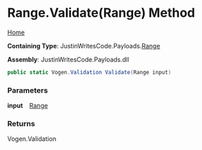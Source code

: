 # Range\.Validate\(Range\) Method

[Home](../../../README.md)

**Containing Type**: JustinWritesCode\.Payloads\.[Range](../README.md)

**Assembly**: JustinWritesCode\.Payloads\.dll

```csharp
public static Vogen.Validation Validate(Range input)
```

### Parameters

**input** &ensp; [Range](https://docs.microsoft.com/en-us/dotnet/api/system.range)

### Returns

Vogen\.Validation


